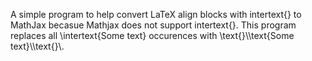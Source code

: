 A simple program to help convert LaTeX align blocks with intertext{} to MathJax becasue Mathjax does not support intertext{}. This program replaces all \intertext{Some text} occurences with \text{}\\\text{Some text}\\\text{}\\.
